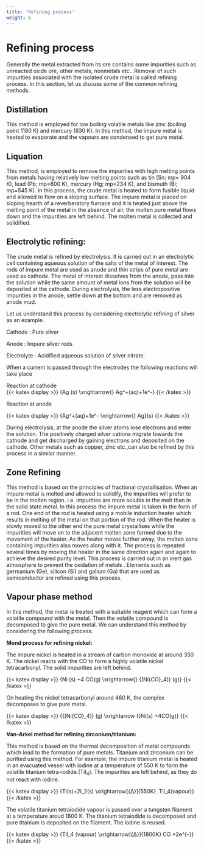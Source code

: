 ```yaml
---
title: 'Refining process'
weight: 6
---
```




# Refining process
 Generally the metal extracted from its ore contains some impurities such as unreacted oxide ore, other metals, nonmetals etc...Removal of such impurities associated with the isolated crude metal is called refining process. In this section, let us discuss some of the common refining methods.

## Distillation


This method is employed for low boiling volatile metals like zinc (boiling point 1180 K) and mercury (630 K). In this method, the impure metal is heated to evaporate and the vapours are condensed to get pure metal.

## Liquation


This method, is employed to remove the impurities with high melting points from metals having relatively low melting points such as tin (Sn; mp= 904 K), lead (Pb; mp=600 K), mercury (Hg; mp=234 K), and bismuth (Bi; mp=545 K). In this process, the crude metal is heated to form fusible liquid and allowed to flow on a sloping surface. The impure metal is placed on sloping hearth of a reverberatory furnace and it is heated just above the melting point of the metal in the absence of air, the molten pure metal flows down and the impurities are left behind. The molten metal is collected and solidified.

## Electrolytic refining:


The crude metal is refined by electrolysis. It is carried out in an electrolytic cell containing aqueous solution of the salts of the metal of interest. The rods of impure metal are used as anode and thin strips of pure metal are used as cathode. The metal of interest dissolves from the anode, pass into the solution while the same amount of metal ions from the solution will be deposited at the cathode. During electrolysis, the less electropositive impurities in the anode, settle down at the bottom and are removed as anode mud.

Let us understand this process by considering electrolytic refining of silver as an example.

Cathode : Pure silver

Anode : Impure silver rods

Electrolyte : Acidified aqueous solution of silver nitrate.

When a current is passed through the electrodes the following reactions will take place

Reaction at cathode     
{{< katex display >}}
{Ag (s) \xrightarrow{} Ag^+(aq)+1e^-}
{{< /katex >}}

Reaction at anode 

{{< katex display >}}
{Ag^+(aq)+1e^- \xrightarrow{} Ag}(s)
{{< /katex >}}

During electrolysis, at the anode the silver atoms lose electrons and enter the solution. The positively charged silver cations migrate towards the cathode and get discharged by gaining electrons and deposited on the cathode. Other metals such as copper, zinc etc.,can also be refined by this process in a similar manner.

## Zone Refining


This method is based on the principles of fractional crystallisation. When an impure metal is melted and allowed to solidify, the impurities will prefer to be in the molten region. i.e. impurities are more soluble in the melt than in the solid state metal. In this process the impure metal is taken in the form of a rod. One end of the rod is heated using a mobile induction heater which results in melting of the metal on that portion of the rod. When the heater is slowly moved to the other end the pure metal crystallises while the impurities will move on to the adjacent molten zone formed due to the movement of the heater. As the heater moves further away, the molten zone containing impurities also moves along with it. The process is repeated several times by moving the heater in the same direction again and again to achieve the desired purity level. This process is carried out in an inert gas atmosphere to prevent the oxidation of metals . Elements such as germanium (Ge), silicon (Si) and galium (Ga) that are used as semiconductor are refined using this process.

## Vapour phase method


In this method, the metal is treated with a suitable reagent which can form a volatile compound with the metal. Then the volatile compound is decomposed to give the pure metal. We can understand this method by considering the following process.

**Mond process for refining nickel:**

The impure nickel is heated in a stream of carbon monoxide at around 350 K. The nickel reacts with the CO to form a highly volatile nickel tetracarbonyl. The solid impurities are left behind.

{{< katex display >}}
{Ni (s)  +4 CO(g) \xrightarrow{} {[Ni{CO}_4]} (g)}
{{< /katex >}}

On heating the nickel tetracarbonyl around 460 K, the complex decomposes to give pure metal.

{{< katex display >}}
{{[Ni{CO}_4]} (g) \xrightarrow {}Ni(s) +4CO(g)}
{{< /katex >}}



**Van-Arkel method for refining zirconium/titanium:**

This method is based on the thermal decomposition of metal compounds which lead to the formation of pure metals. Titanium and zirconium can be purified using this method. For example, the impure titanium metal is heated in an evacuated vessel with iodine at a temperature of 550 K to form the volatile titanium tetra-iodide.(TiI<sub>4</sub>). The impurities are left behind, as they do not react with iodine.

{{< katex display >}}
{Ti(s)+2l_2(s) \xrightarrow[{Δ}]{550K} .Til_4(vapour)}
{{< /katex >}}

The volatile titanium tetraiodide vapour is passed over a tungsten filament at a temperature aroud 1800 K. The titanium tetraiodide is decomposed and pure titanium is deposited on the filament. The iodine is reused.

{{< katex display >}}
{Til_4 (vapour) \xrightarrow[{Δ}]{1800K} CO +2e^{-}}
{{< /katex >}}
